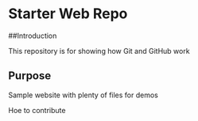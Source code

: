 # Starter Web Repo

##Introduction

This repository is for showing how Git and GitHub work

## Purpose

Sample website with plenty of files for demos

Hoe to contribute
